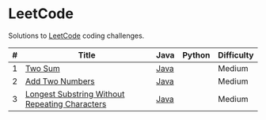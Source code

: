 LeetCode
========

Solutions to [LeetCode](https://oj.leetcode.com/) coding challenges.

| #   | Title | Java | Python | Difficulty |
|-----|-------|------|--------|------------|
| 1   |[Two Sum]()|[Java]()| |Medium|
| 2   |[Add Two Numbers]() |[Java]()| |Medium|
| 3   |[Longest Substring Without Repeating Characters]()|[Java]()| |Medium|